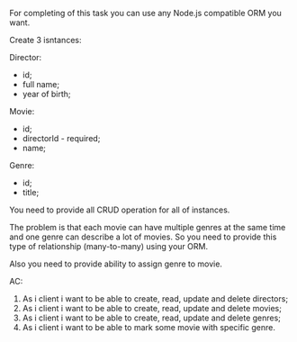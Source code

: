 For completing of this task you can use any Node.js
compatible ORM you want.

Create 3 isntances:

Director:
- id;
- full name;
- year of birth;


Movie:
- id;
- directorId - required;
- name;

Genre:
- id;
- title;

You need to provide all CRUD operation for all of instances.

The problem is that each movie can have multiple genres at the
same time and one genre can describe a lot of movies.
So you need to provide this type of relationship (many-to-many)
using your ORM.

Also you need to provide ability to assign genre to movie.

AC:

1. As i client i want to be able to create, read, update and delete directors;
2. As i client i want to be able to create, read, update and delete movies;
3. As i client i want to be able to create, read, update and delete genres;
4. As i client i want to be able to mark some movie with specific genre.
